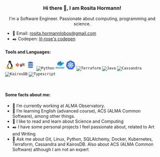 <h3 align="center">
<br>
  Hi there 👋, I am Rosita Hormann!
  <br>
</h3>
 <p align="center">
  I'm a Software Engineer. Passionate about computing, programming and science.
 </p>
 
<!--

<a href="https://www.linkedin.com/in/rosita-hormann/">
  <img align="left" alt="my linkedin" width="22px" src="https://raw.githubusercontent.com/peterthehan/peterthehan/master/assets/linkedin.svg" />
</a>


![](https://visitor-badge.glitch.me/badge?page_id=lil-rose.lil-rose)
-->

- :incoming_envelope: Email: rosita.hormannlobos@gmail.com
- :black_nib: Codepen: [lil-rose's codepen](https://codepen.io/lil-rose)



#### Tools and Languages:

<code height="30"><img title="Linux" height="30" src="https://raw.githubusercontent.com/github/explore/80688e429a7d4ef2fca1e82350fe8e3517d3494d/topics/linux/linux.png"></code>
<code><img title="Git" height="30" src="https://raw.githubusercontent.com/github/explore/80688e429a7d4ef2fca1e82350fe8e3517d3494d/topics/git/git.png"></code>
<code><img title="SQL" height="30" src="https://raw.githubusercontent.com/github/explore/80688e429a7d4ef2fca1e82350fe8e3517d3494d/topics/sql/sql.png"></code>
<code><img title="Python" height="30" src="https://upload.wikimedia.org/wikipedia/commons/c/c3/Python-logo-notext.svg"></code>
<code><img title="Docker" height="30" src="https://raw.githubusercontent.com/github/explore/80688e429a7d4ef2fca1e82350fe8e3517d3494d/topics/docker/docker.png"></code>
<code><img title="Kubernetes" height="30" src="https://raw.githubusercontent.com/github/explore/80688e429a7d4ef2fca1e82350fe8e3517d3494d/topics/kubernetes/kubernetes.png"></code>
<code><img title="Terraform" height="30" src="https://www.datocms-assets.com/2885/1620155116-brandhcterraformverticalcolor.svg"></code>
<code><img title="Java" height="30" src="https://cdn.worldvectorlogo.com/logos/java.svg"></code>
<code><img title="Cassandra" height="30" src="https://upload.wikimedia.org/wikipedia/commons/thumb/5/5e/Cassandra_logo.svg/2560px-Cassandra_logo.svg.png"></code>
<code><img title="KairosDB" height="30" src="https://raw.githubusercontent.com/kairosdb/kairosdb/60f3ca8bb8335ff91c2fe7c8e6140c8098b2c313/src/docs/_static/favicon.png"></code>
<code><img title="Typescript" height="30" src="https://upload.wikimedia.org/wikipedia/commons/thumb/4/4c/Typescript_logo_2020.svg/1024px-Typescript_logo_2020.svg.png"></code>



<br>

#### Some facts about me:

- :milky_way: I’m currently working at ALMA Observatory.
- 🌱 I’m learning English (advanced course), ACS (ALMA Common Software), among other things.
- 🔬 I like to read and learn about Science and Computing
- :black_nib: I have some personal projects I feel passionate about, related to Art and Writing
- 💬 Ask me about Git, Linux, Python, SQLAlchemy, Docker, Kubernetes, Terraform, Cassandra and KairosDB. Also about ACS (ALMA Common Software) although I am not an expert
